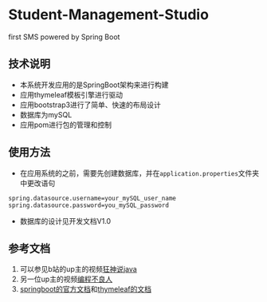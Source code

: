 # Student-Management-Studio
first SMS powered by Spring Boot
## 技术说明
- 本系统开发应用的是SpringBoot架构来进行构建
- 应用thymeleaf模板引擎进行驱动
- 应用bootstrap3进行了简单、快速的布局设计
- 数据库为mySQL
- 应用pom进行包的管理和控制

## 使用方法
- 在应用系统的之前，需要先创建数据库，并在`application.properties`文件夹中更改语句
```
spring.datasource.username=your_mySQL_user_name
spring.datasource.password=you_mySQL_password
```
- 数据库的设计见开发文档V1.0

## 参考文档
1. 可以参见b站的up主的视频[狂神说java](https://www.bilibili.com/video/BV19E411v7Ty)
2. 另一位up主的视频[编程不良人](https://www.bilibili.com/video/BV1C7411273F)
3. [springboot的官方文档](https://spring.io/guides#tutorials)和[thymeleaf的文档](https://www.thymeleaf.org/doc/tutorials/3.0/usingthymeleaf.html)

